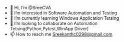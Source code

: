 - 👋 Hi, I’m @SreeCVA
- 👀 I’m interested in Software Automation and Testing
- 🌱 I’m currently learning Windows Application Tetsing
- 💞️ I’m looking to collaborate on Automation Tetsing(Python,Pytest,WinApp Driver)
- 📫 How to reach me Sreekanthc0298@gmail.com

<!---
SreeCVA/SreeCVA is a ✨ special ✨ repository because its `README.md` (this file) appears on your GitHub profile.
You can click the Preview link to take a look at your changes.
--->
